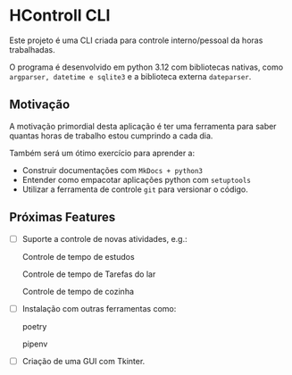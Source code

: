 # HControll CLI

Este projeto é uma CLI criada para controle interno/pessoal da horas trabalhadas.

O programa é desenvolvido em python 3.12 com bibliotecas nativas, como `argparser, datetime e sqlite3` e a biblioteca externa  `dateparser`.

## Motivação

 A  motivação primordial desta aplicação é ter uma ferramenta para saber quantas horas de trabalho estou cumprindo a cada dia. 

Também será um ótimo exercício para aprender a:

* Construir documentações com `MkDocs + python3`
* Entender como empacotar aplicações python com `setuptools`
* Utilizar a ferramenta de controle `git` para versionar o código.

## Próximas Features

* [ ] Suporte a controle de novas atividades, e.g.:

    Controle de tempo de estudos

    Controle de tempo de Tarefas do lar

    Controle de tempo de cozinha

* [ ] Instalação com outras ferramentas como:

  poetry

    pipenv

* [ ] Criação de uma GUI com Tkinter.
